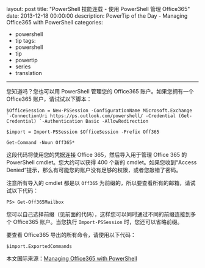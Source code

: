 ﻿layout: post
title: "PowerShell 技能连载 - 使用 PowerShell 管理 Office365"
date: 2013-12-18 00:00:00
description: PowerTip of the Day - Managing Office365 with PowerShell
categories:
- powershell
- tip
tags:
- powershell
- tip
- powertip
- series
- translation
---
您知道吗？您也可以用 PowerShell 管理您的 Office365 账户。如果您拥有一个 Office365 账户，请试试以下脚本：

	$OfficeSession = New-PSSession -ConfigurationName Microsoft.Exchange `-ConnectionUri https://ps.outlook.com/powershell/ -Credential (Get-Credential) `-Authentication Basic -AllowRedirection
	
	$import = Import-PSSession $OfficeSession -Prefix Off365
	
	Get-Command -Noun Off365*

这段代码将使用您的凭据连接 Office 365，然后导入用于管理 Office 365 的 PowerShell cmdlet。您大约可以获得 400 个新的 cmdlet。如果您收到“Access Denied”提示，那么有可能您的账户没有足够的权限，或者您敲错了密码。 

注意所有导入的 cmdlet 都是以 `Off365` 为前缀的，所以要查看所有的邮箱，请试试以下代码：

	PS> Get-Off365Mailbox

您可以自己选择前缀（见前面的代码），这样您可以同时通过不同的前缀连接到多个 Office365 账户。当您执行 `Import-PSSession` 时，您还可以省略前缀。

要查看 Office365 导出的所有命令，请使用以下代码：

	$import.ExportedCommands

<!--more-->
本文国际来源：[Managing Office365 with PowerShell](http://powershell.com/cs/blogs/tips/archive/2013/12/18/managing-office365-with-powershell.aspx)
